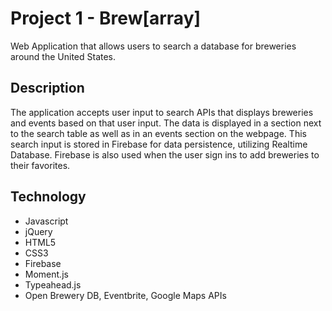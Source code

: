 # Project 1 - Brew[array]

Web Application that allows users to search a database for breweries around the United States.


## Description
The application accepts user input to search APIs that displays breweries and events based on that user input. The data is displayed in a section next to the search table as well as in an events section on the webpage. This search input is stored in Firebase for data persistence, utilizing Realtime Database. Firebase is also used when the user sign ins to add breweries to their favorites. 

## Technology

+ Javascript
+ jQuery
+ HTML5
+ CSS3
+ Firebase
+ Moment.js
+ Typeahead.js
+ Open Brewery DB, Eventbrite, Google Maps APIs

